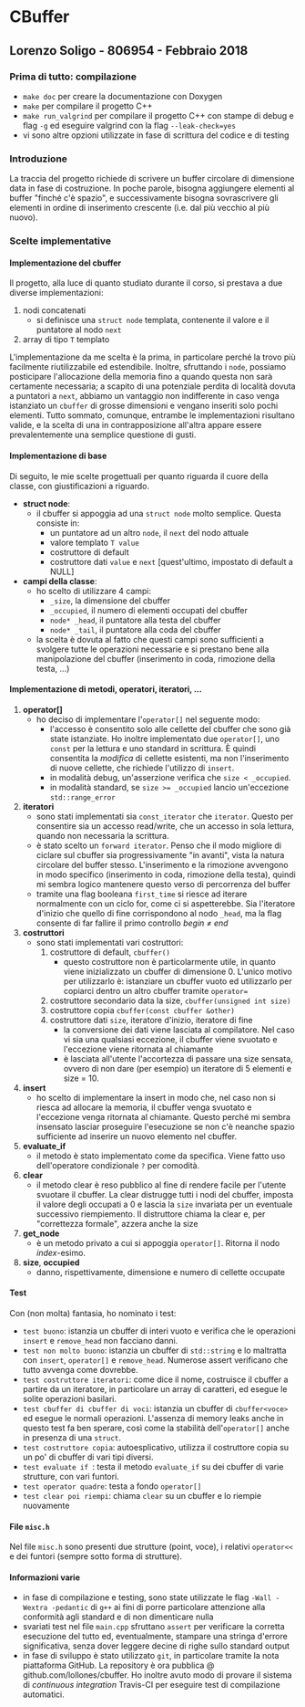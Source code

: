 # CBuffer
## Lorenzo Soligo - 806954 - Febbraio 2018
### Prima di tutto: compilazione
* `make doc` per creare la documentazione con Doxygen
* `make` per compilare il progetto C++
* `make run_valgrind` per compilare il progetto C++ con stampe di debug e flag `-g` ed eseguire valgrind con la flag `--leak-check=yes`
* vi sono altre opzioni utilizzate in fase di scrittura del codice e di testing


### Introduzione
La traccia del progetto richiede di scrivere un buffer circolare di dimensione data in fase di costruzione.
In poche parole, bisogna aggiungere elementi al buffer "finché c'è spazio", e successivamente bisogna sovrascrivere gli elementi in ordine di inserimento crescente (i.e. dal più vecchio al più nuovo).

### Scelte implementative
#### Implementazione del cbuffer
Il progetto, alla luce di quanto studiato durante il corso, si prestava a due diverse implementazioni:
1. nodi concatenati
    * si definisce una `struct node` templata, contenente il valore e il puntatore al nodo `next`
2. array di tipo `T` templato

L'implementazione da me scelta è la prima, in particolare perché la trovo più facilmente riutilizzabile ed estendibile. 
Inoltre, sfruttando i `node`, possiamo posticipare l'allocazione della memoria fino a quando questa non sarà certamente necessaria; a scapito di una potenziale perdita di località dovuta a puntatori a `next`, abbiamo un vantaggio non indifferente in caso venga istanziato un `cbuffer` di grosse dimensioni e vengano inseriti solo pochi elementi.
Tutto sommato, comunque, entrambe le implementazioni risultano valide, e la scelta di una in contrapposizione all'altra appare essere prevalentemente una semplice questione di gusti.

#### Implementazione di base
Di seguito, le mie scelte progettuali per quanto riguarda il cuore della classe, con giustificazioni a riguardo.

* **struct node**:
    * il cbuffer si appoggia ad una `struct node` molto semplice. Questa consiste in:
        * un puntatore ad un altro `node`, il `next` del nodo attuale
        * valore templato `T value`
        * costruttore di default
        * costruttore dati `value` e `next` [quest'ultimo, impostato di default a NULL] 
* **campi della classe**:
    * ho scelto di utilizzare 4 campi:
        * `_size`, la dimensione del cbuffer
        * `_occupied`, il numero di elementi occupati del cbuffer
        * `node* _head`, il puntatore alla testa del cbuffer
        * `node* _tail`, il puntatore alla coda del cbuffer
    * la scelta è dovuta al fatto che questi campi sono sufficienti a svolgere tutte le operazioni necessarie e si prestano bene alla manipolazione del cbuffer (inserimento in coda, rimozione della testa, ...)


#### Implementazione di metodi, operatori, iteratori, ...
1. **operator[]**
    * ho deciso di implementare l'`operator[]` nel seguente modo: 
        * l'accesso è consentito solo alle cellette del cbuffer che sono già state istanziate. 
          Ho inoltre implementato due `operator[]`, uno `const` per la lettura e uno standard in scrittura.
          È quindi consentita la *modifica* di cellette esistenti, ma non l'inserimento di nuove cellette, che richiede l'utilizzo di `insert`.
        * in modalità debug, un'asserzione verifica che `size < _occupied`.
        * in modalità standard, se `size >= _occupied` lancio un'eccezione `std::range_error`
2. **iteratori**
    * sono stati implementati sia `const_iterator` che `iterator`. Questo per consentire sia un accesso read/write, che un accesso in sola lettura, quando non necessaria la scrittura.
    * è stato scelto un `forward iterator`. Penso che il modo migliore di ciclare sul cbuffer sia progressivamente "in avanti", vista la natura circolare del buffer stesso. L'inserimento e la rimozione avvengono in modo specifico (inserimento in coda, rimozione della testa), quindi mi sembra logico mantenere questo verso di percorrenza del buffer
    * tramite una flag booleana `first_time` si riesce ad iterare normalmente con un ciclo for, come ci si aspetterebbe. Sia l'iteratore d'inizio che quello di fine corrispondono al nodo `_head`, ma la flag consente di far fallire il primo controllo *begin ≠ end*
3. **costruttori**
    * sono stati implementati vari costruttori:
        1. costruttore di default, `cbuffer()`
            * questo costruttore non è particolarmente utile, in quanto viene inizializzato un cbuffer di dimensione 0. L'unico motivo per utilizzarlo è: istanziare un cbuffer vuoto ed utilizzarlo per copiarci dentro un altro cbuffer tramite `operator=`
        2. costruttore secondario data la size, `cbuffer(unsigned int size)`
        3. costruttore copia `cbuffer(const cbuffer &other)`
        4. costruttore dati `size`, iteratore d'inizio, iteratore di fine
            * la conversione dei dati viene lasciata al compilatore. Nel caso vi sia una qualsiasi eccezione, il cbuffer viene svuotato e l'eccezione viene ritornata al chiamante
            * è lasciata all'utente l'accortezza di passare una size sensata, ovvero di non dare (per esempio) un iteratore di 5 elementi e size = 10.
4. **insert**
    * ho scelto di implementare la insert in modo che, nel caso non si riesca ad allocare la memoria, il cbuffer venga svuotato e l'eccezione venga ritornata al chiamante. Questo perché mi sembra insensato lasciar proseguire l'esecuzione se non c'è neanche spazio sufficiente ad inserire un nuovo elemento nel cbuffer.
5. **evaluate_if**
    * il metodo è stato implementato come da specifica. Viene fatto uso dell'operatore condizionale `?` per comodità.
6. **clear**
    * il metodo clear è reso pubblico al fine di rendere facile per l'utente svuotare il cbuffer. La clear distrugge tutti i nodi del cbuffer, imposta il valore degli occupati a 0 e lascia la `size` invariata per un eventuale successivo riempiemento. Il distruttore chiama la clear e, per "correttezza formale", azzera anche la size
7. **get_node**
    * è un metodo privato a cui si appoggia `operator[]`. Ritorna il nodo *index*-esimo.
8. **size**, **occupied**
    * danno, rispettivamente, dimensione e numero di cellette occupate

#### Test
Con (non molta) fantasia, ho nominato i test:
* `test buono`: istanzia un cbuffer di interi vuoto e verifica che le operazioni `insert` e `remove_head` non facciano danni.
* `test non molto buono`: istanzia un cbuffer di `std::string` e lo maltratta con `insert`, `operator[]` e `remove_head`. Numerose assert verificano che tutto avvenga come dovrebbe.
* `test costruttore iteratori`: come dice il nome, costruisce il cbuffer a partire da un iteratore, in particolare un array di caratteri, ed esegue le solite operazioni basilari.
* `test cbuffer di cbuffer di voci`: istanzia un cbuffer di `cbuffer<voce>` ed esegue le normali operazioni. L'assenza di memory leaks anche in questo test fa ben sperare, così come la stabilità dell'`operator[]` anche in presenza di una `struct`.
* `test costruttore copia`: autoesplicativo, utilizza il costruttore copia su un po' di cbuffer di vari tipi diversi.
* `test evaluate if `: testa il metodo `evaluate_if` su dei cbuffer di varie strutture, con vari funtori.
* `test operator quadre`: testa a fondo `operator[]`
* `test clear poi riempi`: chiama `clear` su un cbuffer e lo riempie nuovamente

#### File `misc.h`
Nel file `misc.h` sono presenti due strutture (point, voce), i relativi `operator<<` e dei funtori (sempre sotto forma di strutture).


#### Informazioni varie
* in fase di compilazione e testing, sono state utilizzate le flag `-Wall -Wextra -pedantic` di `g++` ai fini di porre particolare attenzione alla conformità agli standard e di non dimenticare nulla
* svariati test nel file `main.cpp` sfruttano `assert` per verificare la corretta esecuzione del tutto ed, eventualmente, stampare una stringa d'errore significativa, senza dover leggere decine di righe sullo standard output
* in fase di sviluppo è stato utilizzato `git`, in particolare tramite la nota piattaforma GitHub. La repository è ora pubblica @ github.com/lollones/cbuffer. Ho inoltre avuto modo di provare il sistema di *continuous integration* Travis-CI per eseguire test di compilazione automatici.
